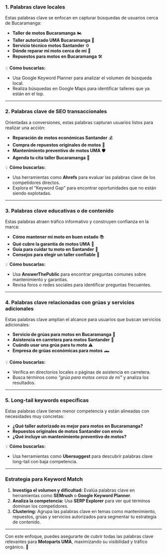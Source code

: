 ### **1. Palabras clave locales**

Estas palabras clave se enfocan en capturar búsquedas de usuarios cerca de Bucaramanga:

- **Taller de motos Bucaramanga** 🏍️
- **Taller autorizado UMA Bucaramanga** 📍
- **Servicio técnico motos Santander** ⚙️
- **Dónde reparar mi moto cerca de mí** 🔧
- **Repuestos para motos en Bucaramanga** 🛠️

💡 **Cómo buscarlas:**

- Usa Google Keyword Planner para analizar el volumen de búsqueda local.
- Realiza búsquedas en Google Maps para identificar talleres que ya están en el top.

---

### **2. Palabras clave de SEO transaccionales**

Orientadas a conversiones, estas palabras capturan usuarios listos para realizar una acción:

- **Reparación de motos económicas Santander** 💰
- **Compra de repuestos originales de motos** 🛒
- **Mantenimiento preventivo de motos UMA** 🛡️
- **Agenda tu cita taller Bucaramanga** 📅

💡 **Cómo buscarlas:**

- Usa herramientas como **Ahrefs** para evaluar las palabras clave de los competidores directos.
- Explora el "Keyword Gap" para encontrar oportunidades que no están siendo explotadas.

---

### **3. Palabras clave educativas o de contenido**

Estas palabras atraen tráfico informativo y construyen confianza en la marca:

- **Cómo mantener mi moto en buen estado** 📚
- **Qué cubre la garantía de motos UMA** 🔑
- **Guía para cuidar tu moto en Santander** 🌟
- **Consejos para elegir un taller confiable** 🏁

💡 **Cómo buscarlas:**

- Usa **AnswerThePublic** para encontrar preguntas comunes sobre mantenimiento y garantías.
- Revisa foros o redes sociales para identificar preguntas frecuentes.

---

### **4. Palabras clave relacionadas con grúas y servicios adicionales**

Estas palabras clave amplían el alcance para usuarios que buscan servicios adicionales:

- **Servicio de grúas para motos en Bucaramanga** 🚚
- **Asistencia en carretera para motos Santander** 🚦
- **Cuándo usar una grúa para tu moto** ⚠️
- **Empresa de grúas económicas para motos** 🛻

💡 **Cómo buscarlas:**

- Verifica en directorios locales o páginas de asistencia en carretera.
- Busca términos como _"grúa para motos cerca de mí"_ y analiza los resultados.

---

### **5. Long-tail keywords específicas**

Estas palabras clave tienen menor competencia y están alineadas con necesidades muy concretas:

- **¿Qué taller autorizado es mejor para motos en Bucaramanga?**
- **Repuestos originales de motos Santander con envío**
- **¿Qué incluye un mantenimiento preventivo de motos?**

💡 **Cómo buscarlas:**

- Usa herramientas como **Ubersuggest** para descubrir palabras clave long-tail con baja competencia.

---

### **Estrategia para Keyword Match**

1. **Investiga el volumen y dificultad:** Evalúa palabras clave en herramientas como **SEMrush** o **Google Keyword Planner**.
2. **Analiza la competencia:** Usa **SERP Explorer** para ver qué términos dominan los competidores.
3. **Clustering:** Agrupa las palabras clave en temas como mantenimiento, repuestos, grúas y servicios autorizados para segmentar tu estrategia de contenido.

---

Con este enfoque, puedes asegurarte de cubrir todas las palabras clave relevantes para **Motoparts UMA**, maximizando su visibilidad y tráfico orgánico. 🚀